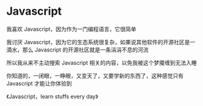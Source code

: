 # Javascript

我喜欢 Javascript，因为作为一门编程语言，它很简单

我讨厌 Javascript，因为它的生态系统很复杂，如果说其他软件的开源社区是一滴水，那么 Javascript 的开源社区就是一条涓涓不息的河流

所以我从来不主动搜索 Javascript 相关的内容，以免我被这个梦魇缠到无法入睡

你知道的，一闭眼，一睁眼，又变天了，又要学新的东西了，这种感觉只有 Javascript 才能让你体验到

《Javascript，learn stuffs every day》